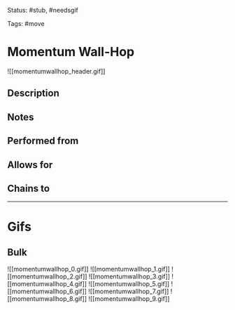 Status: #stub, #needsgif 

Tags: #move

# Momentum Wall-Hop
![[momentumwallhop_header.gif]]
## Description


## Notes


## Performed from


## Allows for


## Chains to


___
# Gifs
## Bulk
![[momentumwallhop_0.gif]]
![[momentumwallhop_1.gif]]
![[momentumwallhop_2.gif]]
![[momentumwallhop_3.gif]]
![[momentumwallhop_4.gif]]
![[momentumwallhop_5.gif]]
![[momentumwallhop_6.gif]]
![[momentumwallhop_7.gif]]
![[momentumwallhop_8.gif]]
![[momentumwallhop_9.gif]]